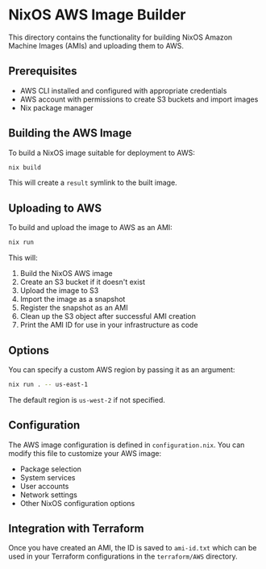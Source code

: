 # NixOS AWS Image Builder

This directory contains the functionality for building NixOS Amazon Machine Images (AMIs) and uploading them to AWS.

## Prerequisites

- AWS CLI installed and configured with appropriate credentials
- AWS account with permissions to create S3 buckets and import images
- Nix package manager

## Building the AWS Image

To build a NixOS image suitable for deployment to AWS:

```bash
nix build
```

This will create a `result` symlink to the built image.

## Uploading to AWS

To build and upload the image to AWS as an AMI:

```bash
nix run
```

This will:
1. Build the NixOS AWS image
2. Create an S3 bucket if it doesn't exist
3. Upload the image to S3
4. Import the image as a snapshot
5. Register the snapshot as an AMI
6. Clean up the S3 object after successful AMI creation
7. Print the AMI ID for use in your infrastructure as code

## Options

You can specify a custom AWS region by passing it as an argument:

```bash
nix run . -- us-east-1
```

The default region is `us-west-2` if not specified.

## Configuration

The AWS image configuration is defined in `configuration.nix`. You can modify this file to customize your AWS image:

- Package selection
- System services
- User accounts
- Network settings
- Other NixOS configuration options

## Integration with Terraform

Once you have created an AMI, the ID is saved to `ami-id.txt` which can be used in your Terraform configurations in the `terraform/AWS` directory.